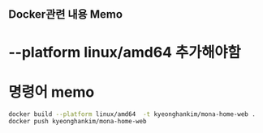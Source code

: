 ## Docker관련 내용 Memo

# --platform linux/amd64 추가해야함

# 명령어 memo

```bash
docker build --platform linux/amd64  -t kyeonghankim/mona-home-web .
docker push kyeonghankim/mona-home-web
```
